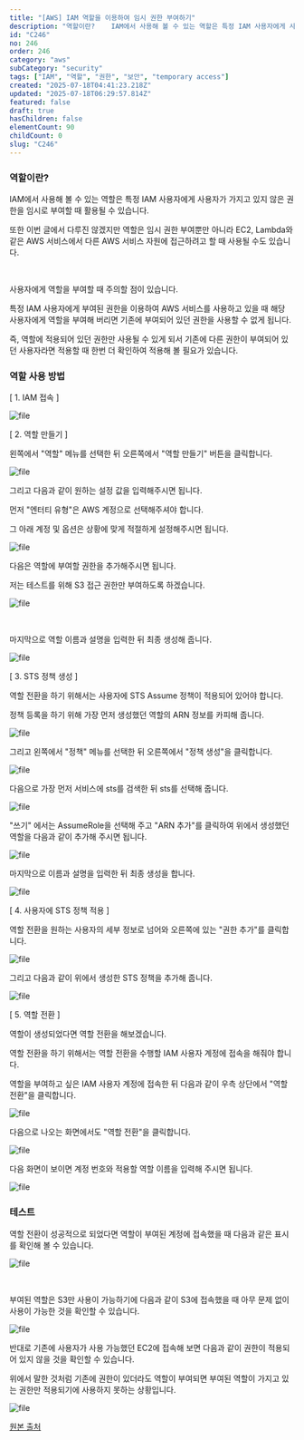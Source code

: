 ```yaml
---
title: "[AWS] IAM 역할을 이용하여 임시 권한 부여하기"
description: "역할이란?    IAM에서 사용해 볼 수 있는 역할은 특정 IAM 사용자에게 사용자가 가지고 있지 않은 권한을 임시로 부여할 때 활용될 수 있습니다.  또한 이번 글에서 다루진 않겠지만 역할은 임시 권한 부여뿐만 아니라 EC2, Lambda와 같은 AWS 서비스..."
id: "C246"
no: 246
order: 246
category: "aws"
subCategory: "security"
tags: ["IAM", "역할", "권한", "보안", "temporary access"]
created: "2025-07-18T04:41:23.218Z"
updated: "2025-07-18T06:29:57.814Z"
featured: false
draft: true
hasChildren: false
elementCount: 90
childCount: 0
slug: "C246"
---
```


### 역할이란?



IAM에서 사용해 볼 수 있는 역할은 특정 IAM 사용자에게 사용자가 가지고 있지 않은 권한을 임시로 부여할 때 활용될 수 있습니다.

또한 이번 글에서 다루진 않겠지만 역할은 임시 권한 부여뿐만 아니라 EC2, Lambda와 같은 AWS 서비스에서 다른 AWS 서비스 자원에 접근하려고 할 때 사용될 수도 있습니다.

 

사용자에게 역할을 부여할 때 주의할 점이 있습니다.

특정 IAM 사용자에게 부여된 권한을 이용하여 AWS 서비스를 사용하고 있을 때 해당 사용자에게 역할을 부여해 버리면 기존에 부여되어 있던 권한을 사용할 수 없게 됩니다.

즉, 역할에 적용되어 있던 권한만 사용될 수 있게 되서 기존에 다른 권한이 부여되어 있던 사용자라면 적용할 때 한번 더 확인하여 적용해 볼 필요가 있습니다.



### 역할 사용 방법



[ 1. IAM 접속 ]

![file](/images/fda54f7dc13d77898347d036d6c4d147.jpg)



[ 2. 역할 만들기 ]

왼쪽에서 "역할" 메뉴를 선택한 뒤 오른쪽에서 "역할 만들기" 버튼을 클릭합니다.

![file](/images/6bd7a8dde72da10f298d03e7d311bb8e.jpg)



그리고 다음과 같이 원하는 설정 값을 입력해주시면 됩니다.

먼저 "엔터티 유형"은 AWS 계정으로 선택해주셔야 합니다.

그 아래 계정 및 옵션은 상황에 맞게 적절하게 설정해주시면 됩니다.

![file](/images/4530f335920f180d019b4cb3af6d9021.jpg)



다음은 역할에 부여할 권한을 추가해주시면 됩니다.

저는 테스트를 위해 S3 접근 권한만 부여하도록 하겠습니다.



![file](/images/1f3dfd990067013cf302740ee7b838d0.jpg)

 

마지막으로 역할 이름과 설명을 입력한 뒤 최종 생성해 줍니다.

![file](/images/79544617c04611ecdc392e663119988b.jpg)



[ 3. STS 정책 생성 ]

역할 전환을 하기 위해서는 사용자에 STS Assume 정책이 적용되어 있어야 합니다.

정책 등록을 하기 위해 가장 먼저 생성했던 역할의 ARN 정보를 카피해 줍니다.

![file](/images/bbf03726bb92b657d2323ad53be8d740.jpg)



그리고 왼쪽에서 "정책" 메뉴를 선택한 뒤 오른쪽에서 "정책 생성"을 클릭합니다.

![file](/images/06bd9c17903f082260d18c25ddae84c0.jpg)



다음으로 가장 먼저 서비스에 sts를 검색한 뒤 sts를 선택해 줍니다.

![file](/images/0d995460190a2fd0c3a5ca439a45b00b.jpg)



"쓰기" 에서는 AssumeRole을 선택해 주고 "ARN 추가"를 클릭하여 위에서 생성했던 역할을 다음과 같이 추가해 주시면 됩니다.

![file](/images/cc09af35988d8e762dff00ac45319138.jpg)



마지막으로 이름과 설명을 입력한 뒤 최종 생성을 합니다.

![file](/images/b719540212ac839cde56f2b8756bd785.jpg)



[ 4. 사용자에 STS 정책 적용 ]

역할 전환을 원하는 사용자의 세부 정보로 넘어와 오른쪽에 있는 "권한 추가"를 클릭합니다.

![file](/images/94699d2e0a04b18712129db236b13b10.jpg)



그리고 다음과 같이 위에서 생성한 STS 정책을 추가해 줍니다.

![file](/images/51fa512b4804019f08a00343315d484a.jpg)



[ 5. 역할 전환 ]

역할이 생성되었다면 역할 전환을 해보겠습니다.

역할 전환을 하기 위해서는 역할 전환을 수행할 IAM 사용자 계정에 접속을 해줘야 합니다.

역할을 부여하고 싶은 IAM 사용자 계정에 접속한 뒤 다음과 같이 우측 상단에서 "역할 전환"을 클릭합니다.

![file](/images/a2debbfaa905ebf9dba2599eeb40608a.jpg)



다음으로 나오는 화면에서도 "역할 전환"을 클릭합니다.

![file](/images/91ec259ca0255fb2b67a153881a502c9.jpg)



다음 화면이 보이면 계정 번호와 적용할 역할 이름을 입력해 주시면 됩니다.

![file](/images/54e8a18a2d46a1c15c3eb4c5cc89e6b9.jpg)



### 테스트



역할 전환이 성공적으로 되었다면 역할이 부여된 계정에 접속했을 때 다음과 같은 표시를 확인해 볼 수 있습니다.

![file](/images/0aaf38042493d4a642a939210c1269df.jpg)

 

부여된 역할은 S3만 사용이 가능하기에 다음과 같이 S3에 접속했을 때 아무 문제 없이 사용이 가능한 것을 확인할 수 있습니다.

![file](/images/5aef5e3c86ec9cc248e3c0b26ce62999.jpg)



반대로 기존에 사용자가 사용 가능했던 EC2에 접속해 보면 다음과 같이 권한이 적용되어 있지 않을 것을 확인할 수 있습니다.

위에서 말한 것처럼 기존에 권한이 있더라도 역할이 부여되면 부여된 역할이 가지고 있는 권한만 적용되기에 사용하지 못하는 상황입니다.

![file](/images/568b324ee2dfc2caa8b3339946a41fd7.jpg)





[원본 출처](https://jforj.tistory.com/351)
